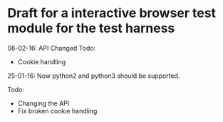 # Draft for a interactive browser test module for the test harness
06-02-16: API Changed
Todo:
* Cookie handling 

25-01-16: Now python2 and python3 should be supported.

Todo:
* Changing the API
* Fix broken cookie handling


